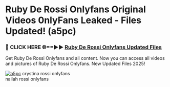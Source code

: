 # Ruby De Rossi Onlyfans Original Videos 0nlyFans Leaked - Files Updated! (a5pc)

<h3>🔴 CLICK HERE 🌐==►► <a href="https://tinyurl.com/4seja8ks" rel="nofollow">Ruby De Rossi Onlyfans Updated Files</a></h3>

Get Ruby De Rossi Onlyfans and all content. Now you can access all videos and pictures of Ruby De Rossi Onlyfans. New Updated Files 2025!

[![a5pc](https://i.imgur.com/EWjZXRe.gif)](https://tinyurl.com/4seja8ks)
crystina rossi onlyfans<br>
nailah rossi onlyfans